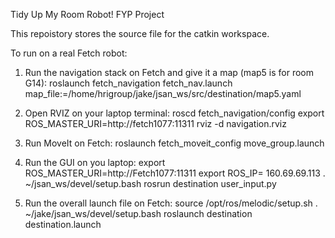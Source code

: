 Tidy Up My Room Robot! FYP Project

This repoistory stores the source file for the catkin workspace.

To run on a real Fetch robot:

1. Run the navigation stack on Fetch and give it a map (map5 is for room G14):
roslaunch fetch_navigation fetch_nav.launch map_file:=/home/hrigroup/jake/jsan_ws/src/destination/map5.yaml

2. Open RVIZ on your laptop terminal: 
roscd fetch_navigation/config
export ROS_MASTER_URI=http://fetch1077:11311
rviz -d navigation.rviz

3. Run MoveIt on Fetch:
roslaunch fetch_moveit_config move_group.launch

4. Run the GUI on you laptop:
export ROS_MASTER_URI=http://Fetch1077:11311
export ROS_IP= 160.69.69.113
. ~/jsan_ws/devel/setup.bash
rosrun destination user_input.py

5. Run the overall launch file on Fetch:
source /opt/ros/melodic/setup.sh
. ~/jake/jsan_ws/devel/setup.bash
roslaunch destination destination.launch
